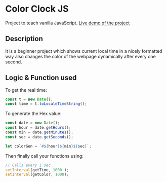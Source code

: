 # Color Clock JS

Project to teach vanilla JavaScript. 
[Live demo of the project](https://aam-himel.github.io/color-clock-js/)
## Description

It is a beginner project which shows current local time in a nicely formatted way 
also changes the color of the webpage dynamically after every one second.

## Logic & Function used

To get the real time:
```javascript
const t = new Date();
const time = t.toLocaleTimeString();
```

To generate the Hex value:
```javascript
const date = new Date();
const hour = date.getHours();
const min = date.getMinutes();
const sec = date.getSeconds();

let colorGen = `#${hour}${min}${sec}`;

```
Then finally call your functions using:

```javascript
// Calls every 1 sec
setInterval(getTime, 1000 );
setInterval(getColor, 1000);

```
